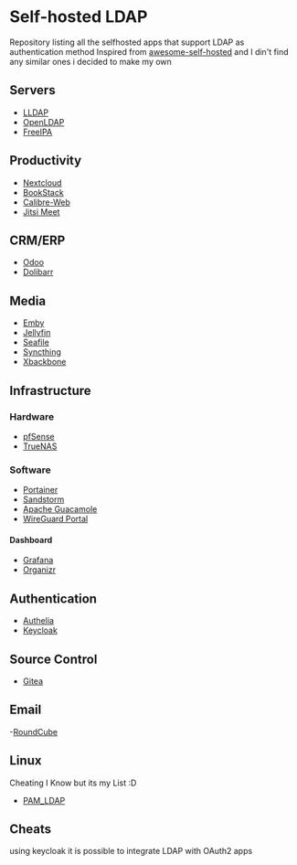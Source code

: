 
# Self-hosted LDAP
Repository listing all the selfhosted apps that support LDAP as authentication method
Inspired from [awesome-self-hosted](https://github.com/awesome-selfhosted/awesome-selfhosted) and I din't find any similar ones i decided to make my own

## Servers
 - [LLDAP](https://github.com/nitnelave/lldap)
 - [OpenLDAP](https://www.openldap.org/)
 - [FreeIPA](https://www.freeipa.org/page/Main_Page)

## Productivity
 - [Nextcloud](https://nextcloud.com)
 - [BookStack](https://www.bookstackapp.com/)
 - [Calibre-Web](https://github.com/janeczku/calibre-web)
 - [Jitsi Meet](https://meet.jit.si/)
## CRM/ERP
- [Odoo](https://www.odoo.com/)
- [Dolibarr](https://www.dolibarr.org/)

## Media
- [Emby](https://emby.media/)
- [Jellyfin](https://jellyfin.org/)
- [Seafile](https://www.seafile.com/en/home/)
- [Syncthing](https://syncthing.net/)
- [Xbackbone](https://xbackbone.app/)

## Infrastructure
 ### Hardware
- [pfSense](https://pfsense.org/)
- [TrueNAS](https://www.truenas.com/)

### Software
- [Portainer](https://www.portainer.io/)
- [Sandstorm](https://sandstorm.io/)
- [Apache Guacamole](https://guacamole.apache.org/)
- [WireGuard Portal](https://github.com/h44z/wg-portal)
#### Dashboard
- [Grafana](https://grafana.com/)
- [Organizr](https://organizr.app/)

## Authentication
- [Authelia](https://www.authelia.com/)
- [Keycloak](https://www.keycloak.org/)

## Source Control
- [Gitea](https://gitea.io/en-us/)

## Email
-[RoundCube](https://roundcube.net/)

## Linux
Cheating I Know but its my List :D
- [PAM_LDAP](https://wiki.debian.org/LDAP/PAM)

## Cheats
using keycloak it is possible to integrate LDAP with OAuth2 apps
